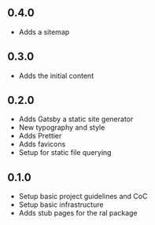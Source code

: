 ## 0.4.0

- Adds a sitemap

## 0.3.0

- Adds the initial content

## 0.2.0

- Adds Gatsby a static site generator
- New typography and style
- Adds Prettier
- Adds favicons
- Setup for static file querying

## 0.1.0

- Setup basic project guidelines and CoC
- Setup basic infrastructure
- Adds stub pages for the ral package
